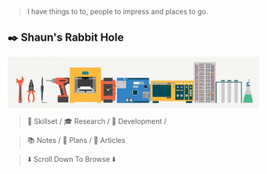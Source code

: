 > I have things to to, people to impress and places to go.

## ✒️ Shaun's Rabbit Hole

![icon](maker.png)

> 🔬 Skillset / 🎓 Research / 🦾 Development /

> 📚 Notes / 📝 Plans / 📖 Articles

> ⬇️ Scroll Down To Browse ⬇️

